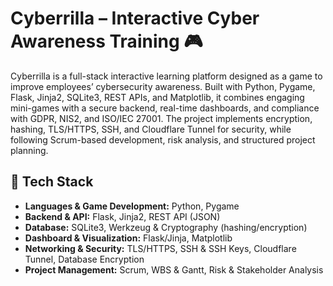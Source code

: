 # Cyberrilla – Interactive Cyber Awareness Training 🎮

Cyberrilla is a full-stack interactive learning platform designed as a game to improve employees’ cybersecurity awareness. Built with Python, Pygame, Flask, Jinja2, SQLite3, REST APIs, and Matplotlib, it combines engaging mini-games with a secure backend, real-time dashboards, and compliance with GDPR, NIS2, and ISO/IEC 27001. The project implements encryption, hashing, TLS/HTTPS, SSH, and Cloudflare Tunnel for security, while following Scrum-based development, risk analysis, and structured project planning.

## 🚀 Tech Stack

- **Languages & Game Development:** Python, Pygame  
- **Backend & API:** Flask, Jinja2, REST API (JSON)  
- **Database:** SQLite3, Werkzeug & Cryptography (hashing/encryption)  
- **Dashboard & Visualization:** Flask/Jinja, Matplotlib  
- **Networking & Security:** TLS/HTTPS, SSH & SSH Keys, Cloudflare Tunnel, Database Encryption  
- **Project Management:** Scrum, WBS & Gantt, Risk & Stakeholder Analysis  
